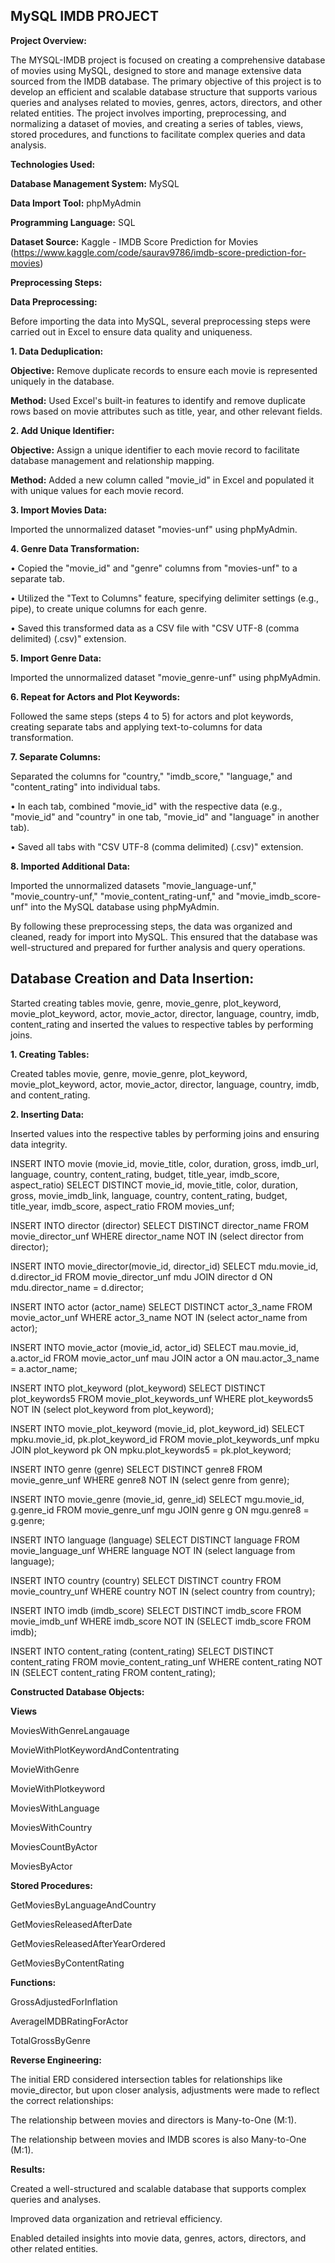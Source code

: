 ## MySQL IMDB PROJECT
**Project Overview:** 

The MYSQL-IMDB project is focused on creating a comprehensive database of movies using MySQL, designed to store and manage extensive data sourced from the IMDB database. The primary objective of this project is to develop an efficient and scalable database structure that supports various queries and analyses related to movies, genres, actors, directors, and other related entities. The project involves importing, preprocessing, and normalizing a dataset of movies, and creating a series of tables, views, stored procedures, and functions to facilitate complex queries and data analysis.

**Technologies Used:**

**Database Management System:** MySQL

**Data Import Tool:** phpMyAdmin

**Programming Language:** SQL

**Dataset Source:** Kaggle - IMDB Score Prediction for Movies (https://www.kaggle.com/code/saurav9786/imdb-score-prediction-for-movies)

**Preprocessing Steps:**

**Data Preprocessing:**

Before importing the data into MySQL, several preprocessing steps were carried out in Excel to ensure data quality and uniqueness.

**1. Data Deduplication:**

**Objective:** Remove duplicate records to ensure each movie is represented uniquely in the database.

**Method:** Used Excel's built-in features to identify and remove duplicate rows based on movie attributes such as title, year, and other relevant fields.

**2. Add Unique Identifier:**

**Objective:** Assign a unique identifier to each movie record to facilitate database management and relationship mapping.

**Method:** Added a new column called "movie_id" in Excel and populated it with unique values for each movie record.

**3. Import Movies Data:**

Imported the unnormalized dataset "movies-unf" using phpMyAdmin.

**4. Genre Data Transformation:**

• Copied the "movie_id" and "genre" columns from "movies-unf" to a separate tab. 

• Utilized the "Text to Columns" feature, specifying delimiter settings (e.g., pipe), to 
create unique columns for each genre. 

• Saved this transformed data as a CSV file with "CSV UTF-8 (comma delimited) 
(.csv)" extension. 

**5. Import Genre Data:**

Imported the unnormalized dataset "movie_genre-unf" using phpMyAdmin. 

**6. Repeat for Actors and Plot Keywords:**

Followed the same steps (steps 4 to 5) for actors and plot keywords, creating separate 
tabs and applying text-to-columns for data transformation.

**7. Separate Columns:**

 Separated the columns for "country," "imdb_score," "language," and "content_rating" 
into individual tabs.

• In each tab, combined "movie_id" with the respective data (e.g., "movie_id" and 
"country" in one tab, "movie_id" and "language" in another tab).

• Saved all tabs with "CSV UTF-8 (comma delimited) (.csv)" extension. 

**8. Imported Additional Data:**

Imported the unnormalized datasets "movie_language-unf," "movie_country-unf," 
"movie_content_rating-unf," and "movie_imdb_score-unf" into the MySQL database 
using phpMyAdmin.

By following these preprocessing steps, the data was organized and cleaned, ready for import into MySQL. This ensured that the database was well-structured and prepared for further analysis and query operations.

## Database Creation and Data Insertion:

Started creating tables movie, genre, movie_genre, plot_keyword, movie_plot_keyword, actor, movie_actor, director, language, country, imdb, content_rating and inserted the values to respective tables by performing joins.

**1. Creating Tables:**

Created tables movie, genre, movie_genre, plot_keyword, movie_plot_keyword, actor, movie_actor, director, language, country, imdb, and content_rating.

**2. Inserting Data:**

Inserted values into the respective tables by performing joins and ensuring data integrity.

INSERT INTO movie (movie_id, movie_title, color, duration, gross, imdb_url, language, country, content_rating, budget, title_year, imdb_score, aspect_ratio)
SELECT DISTINCT movie_id, movie_title, color, duration, gross, movie_imdb_link, language, country, content_rating, budget, title_year, imdb_score, aspect_ratio 
FROM movies_unf;

INSERT INTO director (director)
SELECT DISTINCT director_name FROM movie_director_unf WHERE director_name NOT IN (select director from director);

INSERT INTO movie_director(movie_id, director_id)
SELECT mdu.movie_id, d.director_id
FROM movie_director_unf mdu 
JOIN director d ON mdu.director_name = d.director;

INSERT INTO actor (actor_name)
SELECT DISTINCT actor_3_name FROM movie_actor_unf WHERE actor_3_name NOT IN (select actor_name from actor);

INSERT INTO movie_actor (movie_id, actor_id)
SELECT mau.movie_id, a.actor_id
FROM movie_actor_unf mau 
JOIN actor a ON mau.actor_3_name = a.actor_name;

INSERT INTO plot_keyword (plot_keyword)
SELECT DISTINCT plot_keywords5 FROM movie_plot_keywords_unf WHERE plot_keywords5 NOT IN (select plot_keyword from plot_keyword);

INSERT INTO movie_plot_keyword (movie_id, plot_keyword_id)
SELECT mpku.movie_id, pk.plot_keyword_id
FROM movie_plot_keywords_unf mpku 
JOIN plot_keyword pk ON mpku.plot_keywords5 = pk.plot_keyword;

INSERT INTO genre (genre)
SELECT DISTINCT genre8 FROM movie_genre_unf WHERE genre8 NOT IN (select genre from genre);

INSERT INTO movie_genre (movie_id, genre_id)
SELECT mgu.movie_id, g.genre_id
FROM movie_genre_unf mgu 
JOIN genre g ON mgu.genre8 = g.genre;

INSERT INTO language (language)
SELECT DISTINCT language FROM movie_language_unf WHERE language NOT IN (select language from language);

INSERT INTO country (country)
SELECT DISTINCT country FROM movie_country_unf WHERE country NOT IN (select country from country);

INSERT INTO imdb (imdb_score)
SELECT DISTINCT imdb_score FROM movie_imdb_unf WHERE imdb_score NOT IN (SELECT imdb_score FROM imdb);

INSERT INTO content_rating (content_rating)
SELECT DISTINCT content_rating FROM movie_content_rating_unf WHERE content_rating NOT IN (SELECT content_rating FROM content_rating);


**Constructed Database Objects:**

**Views**

MoviesWithGenreLangauage

MovieWithPlotKeywordAndContentrating

MovieWithGenre

MovieWithPlotkeyword

MoviesWithLanguage

MoviesWithCountry

MoviesCountByActor

MoviesByActor

**Stored Procedures:**

GetMoviesByLanguageAndCountry

GetMoviesReleasedAfterDate

GetMoviesReleasedAfterYearOrdered

GetMoviesByContentRating

**Functions:**

GrossAdjustedForInflation

AverageIMDBRatingForActor

TotalGrossByGenre

**Reverse Engineering:**

The initial ERD considered intersection tables for relationships like movie_director, but upon closer analysis, adjustments were made to reflect the correct relationships:

The relationship between movies and directors is Many-to-One (M:1).

The relationship between movies and IMDB scores is also Many-to-One (M:1).

**Results:**

Created a well-structured and scalable database that supports complex queries and analyses.

Improved data organization and retrieval efficiency.

Enabled detailed insights into movie data, genres, actors, directors, and other related entities.








